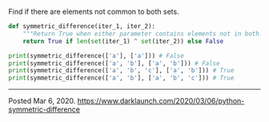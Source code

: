 Find if there are elements not common to both sets.

```python
def symmetric_difference(iter_1, iter_2):
    """Return True when either parameter contains elements not in both."""
    return True if len(set(iter_1) ^ set(iter_2)) else False
```

```python
print(symmetric_difference(['a'], ['a'])) # False
print(symmetric_difference(['a', 'b'], ['a', 'b'])) # False
print(symmetric_difference(['a', 'b', 'c'], ['a', 'b'])) # True
print(symmetric_difference(['a', 'b'], ['a', 'b', 'c'])) # True
```

---

Posted Mar 6, 2020.
https://www.darklaunch.com/2020/03/06/python-symmetric-difference